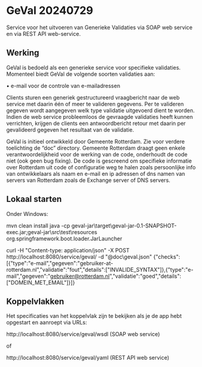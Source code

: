 # GeVal 20240729

Service voor het uitvoeren van Generieke Validaties via SOAP web service en via REST API web-service. 

## Werking
GeVal is bedoeld als een generieke service voor specifieke validaties. Momenteel biedt GeVal de volgende soorten validaties aan:

•	e-mail voor de controle van e-mailadressen

Clients sturen een generiek gestructureerd vraagbericht naar de web service met daarin één of meer te valideren gegevens. Per te valideren gegeven wordt aangegeven welk type validatie uitgevoerd dient te worden. Indien de web service probleemloos de gevraagde validaties heeft kunnen verrichten, krijgen de clients een antwoordbericht retour met daarin per gevalideerd gegeven het resultaat van de validatie. 

GeVal is initieel ontwikkeld door Gemeente Rotterdam. Zie voor verdere toelichting de “doc” directory. 
Gemeente Rotterdam draagt geen enkele verantwoordelijkheid voor de werking van de code, onderhoudt de code niet (ook geen bug fixing). De code is gescreend om specifieke informatie over Rotterdam uit code of configuratie weg te halen zoals persoonlijke info van ontwikkelaars als naam en e-mail en ip adressen of dns namen van servers van Rotterdam zoals de Exchange server of DNS servers.

## Lokaal starten

Onder Windows:

 mvn clean install
 java -cp geval-jar\target\geval-jar-0.1-SNAPSHOT-exec.jar;geval-jar\src\test\resources org.springframework.boot.loader.JarLauncher

 curl -H "Content-type: application/json"  -X POST http://localhost:8080/service/geval/ -d "@doc\geval.json"
 {"checks":[{"type":"e-mail","gegeven":"gebruiker-at-rotterdam.nl","validatie":"fout","details":["INVALIDE_SYNTAX"]},{"type":"e-mail","gegeven":"gebruiker@rotterdam.nl","validatie":"goed","details":["DOMEIN_MET_EMAIL"]}]}


## Koppelvlakken

Het specificaties van het koppelvlak zijn te bekijken als je de app hebt opgestart en aanroept via URLs:

http://localhost:8080/service/geval/wsdl  (SOAP web service)

of

http://localhost:8080/service/geval/yaml  (REST API web service)
